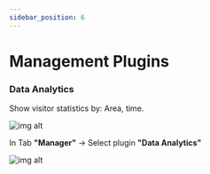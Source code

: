 ```yaml
---
sidebar_position: 6
---
```


# Management Plugins

### Data Analytics ###

Show visitor statistics by: Area, time.

![img alt](/img/data/overview/quan-ly-thong-tin-01.jpg)

In Tab **"Manager"** -> Select plugin **"Data Analytics"**

![img alt](/img/data/overview/quan-ly-thong-tin-02.jpg)

